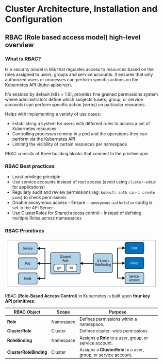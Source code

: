 # Cluster Architecture, Installation and Configuration

## RBAC (Role based access model) high-level overview

### What is RBAC?
Is a security model in k8s that regulates access to resources based on the roles assigned to users, groups and service accounts. It ensures that only authorized users or processes can perform specific actions on the Kubernetes API (kube-apiserver).

It's enabled by default (k8s > 1.6), provides fine grained permissions system where administrators define which subjects (users, group, or service accounts) can perform specific action (verbs) on particular resources.

Helps with implementing a variety of use cases:
* Establishing a system for users with different roles to access a set of Kubernetes resources
* Controlling processes running in a pod and the operations they can perform via the Kubernetes API
* Limiting the visibility of certain resources per namespace

RBAC consists of three building blocks that connect to the privitive apis

### RBAC Best practices

* Least privilege principle
* Use service accounts instead of root access (avoid using `cluster-admin` for applications)
* Regularly audit and review permissions (eg: `kubectl auth can-i create pods`) to check permissions
* Disable anonymous access - Ensure `--anonymous-auth=false` config is set in the API Server
* Use ClusterRoles for Shared access control - Instead of defining multiple Roles across namespaces 


### RBAC Primitives

![Alt text](./images/RBAC_primitives.png "RBAC Primitives")

RBAC (**Role-Based Access Control**) in Kubernetes is built upon **four key API primitives**:

| **RBAC Object**         | **Scope**   | **Purpose**                                           |
|-------------------------|------------|------------------------------------------------------|
| **Role**               | Namespace   | Defines permissions within a namespace.             |
| **ClusterRole**        | Cluster     | Defines cluster-wide permissions.                   |
| **RoleBinding**        | Namespace   | Assigns a **Role** to a user, group, or service account. |
| **ClusterRoleBinding** | Cluster     | Assigns a **ClusterRole** to a user, group, or service account. |
